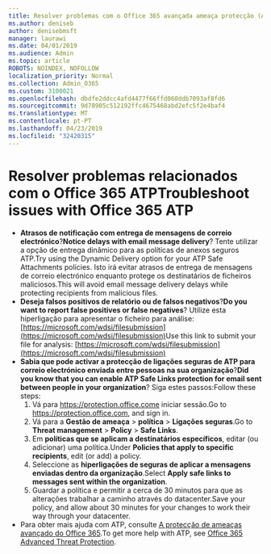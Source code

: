 ```yaml
---
title: Resolver problemas com o Office 365 avançada ameaça protecção (ATP)
ms.author: deniseb
author: denisebmsft
manager: laurawi
ms.date: 04/01/2019
ms.audience: Admin
ms.topic: article
ROBOTS: NOINDEX, NOFOLLOW
localization_priority: Normal
ms.collection: Admin_O365
ms.custom: 3100021
ms.openlocfilehash: dbdfe2ddcc4afd4477f66ffd060ddb7093af8fd6
ms.sourcegitcommit: 9d78905c512192ffc4675468abd2efc5f2e4baf4
ms.translationtype: MT
ms.contentlocale: pt-PT
ms.lasthandoff: 04/23/2019
ms.locfileid: "32420315"
---
```

# <a name="troubleshoot-issues-with-office-365-atp"></a><span data-ttu-id="09bb4-102">Resolver problemas relacionados com o Office 365 ATP</span><span class="sxs-lookup"><span data-stu-id="09bb4-102">Troubleshoot issues with Office 365 ATP</span></span>

- <span data-ttu-id="09bb4-103">**Atrasos de notificação com entrega de mensagens de correio electrónico**?</span><span class="sxs-lookup"><span data-stu-id="09bb4-103">**Notice delays with email message delivery**?</span></span> <span data-ttu-id="09bb4-104">Tente utilizar a opção de entrega dinâmico para as políticas de anexos seguros ATP.</span><span class="sxs-lookup"><span data-stu-id="09bb4-104">Try using the Dynamic Delivery option for your ATP Safe Attachments policies.</span></span> <span data-ttu-id="09bb4-105">Isto irá evitar atrasos de entrega de mensagens de correio electrónico enquanto protege os destinatários de ficheiros maliciosos.</span><span class="sxs-lookup"><span data-stu-id="09bb4-105">This will avoid email message delivery delays while protecting recipients from malicious files.</span></span>
- <span data-ttu-id="09bb4-106">**Deseja falsos positivos de relatório ou de falsos negativos**?</span><span class="sxs-lookup"><span data-stu-id="09bb4-106">**Do you want to report false positives or false negatives**?</span></span> <span data-ttu-id="09bb4-107">Utilize esta hiperligação para apresentar o ficheiro para análise:[https://microsoft.com/wdsi/filesubmission](https://microsoft.com/wdsi/filesubmission)</span><span class="sxs-lookup"><span data-stu-id="09bb4-107">Use this link to submit your file for analysis: [https://microsoft.com/wdsi/filesubmission](https://microsoft.com/wdsi/filesubmission)</span></span>
- <span data-ttu-id="09bb4-108">**Sabia que pode activar a protecção de ligações seguras de ATP para correio electrónico enviada entre pessoas na sua organização**?</span><span class="sxs-lookup"><span data-stu-id="09bb4-108">**Did you know that you can enable ATP Safe Links protection for email sent between people in your organization**?</span></span> <span data-ttu-id="09bb4-109">Siga estes passos:</span><span class="sxs-lookup"><span data-stu-id="09bb4-109">Follow these steps:</span></span>
    1. <span data-ttu-id="09bb4-110">Vá para https://protection.office.come iniciar sessão.</span><span class="sxs-lookup"><span data-stu-id="09bb4-110">Go to https://protection.office.com, and sign in.</span></span>
    2. <span data-ttu-id="09bb4-111">Vá para a **Gestão de ameaça** > **política** > **Ligações seguras**.</span><span class="sxs-lookup"><span data-stu-id="09bb4-111">Go to **Threat management** > **Policy** > **Safe Links**.</span></span>
    3. <span data-ttu-id="09bb4-112">Em **políticas que se aplicam a destinatários específicos**, editar (ou adicionar) uma política.</span><span class="sxs-lookup"><span data-stu-id="09bb4-112">Under **Policies that apply to specific recipients**, edit (or add) a policy.</span></span>
    4. <span data-ttu-id="09bb4-113">Seleccione as **hiperligações de seguras de aplicar a mensagens enviadas dentro da organização**.</span><span class="sxs-lookup"><span data-stu-id="09bb4-113">Select **Apply safe links to messages sent within the organization**.</span></span>
    5. <span data-ttu-id="09bb4-114">Guardar a política e permitir a cerca de 30 minutos para que as alterações trabalhar a caminho através do datacenter.</span><span class="sxs-lookup"><span data-stu-id="09bb4-114">Save your policy, and allow about 30 minutes for your changes to work their way through your datacenter.</span></span>
- <span data-ttu-id="09bb4-115">Para obter mais ajuda com ATP, consulte [A protecção de ameaças avançado do Office 365](https://docs.microsoft.com/office365/securitycompliance/office-365-atp).</span><span class="sxs-lookup"><span data-stu-id="09bb4-115">To get more help with ATP, see [Office 365 Advanced Threat Protection](https://docs.microsoft.com/office365/securitycompliance/office-365-atp).</span></span>